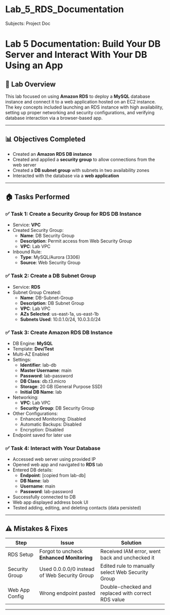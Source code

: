 # Lab_5_RDS_Documentation

Subjects: Project Doc

# Lab 5 Documentation: Build Your DB Server and Interact With Your DB Using an App

## 📅 Lab Overview

This lab focused on using **Amazon RDS** to deploy a **MySQL** database instance and connect it to a web application hosted on an EC2 instance. The key concepts included launching an RDS instance with high availability, setting up proper networking and security configurations, and verifying database interaction via a browser-based app.

---

## 📊 Objectives Completed

- Created an **Amazon RDS DB instance**
- Created and applied a **security group** to allow connections from the web server
- Created a **DB subnet group** with subnets in two availability zones
- Interacted with the database via a **web application**

---

## 🏠 Tasks Performed

### ✅ Task 1: Create a Security Group for RDS DB Instance

- Service: **VPC**
- Created Security Group:
    - **Name**: DB Security Group
    - **Description**: Permit access from Web Security Group
    - **VPC**: Lab VPC
- Inbound Rule:
    - **Type**: MySQL/Aurora (3306)
    - **Source**: Web Security Group

### ✅ Task 2: Create a DB Subnet Group

- Service: **RDS**
- Subnet Group Created:
    - **Name**: DB-Subnet-Group
    - **Description**: DB Subnet Group
    - **VPC**: Lab VPC
    - **AZs Selected**: us-east-1a, us-east-1b
    - **Subnets Used**: 10.0.1.0/24, 10.0.3.0/24

### ✅ Task 3: Create Amazon RDS DB Instance

- DB Engine: **MySQL**
- Template: **Dev/Test**
- Multi-AZ Enabled
- Settings:
    - **Identifier**: lab-db
    - **Master Username**: main
    - **Password**: lab-password
    - **DB Class**: db.t3.micro
    - **Storage**: 20 GB (General Purpose SSD)
    - **Initial DB Name**: lab
- Networking:
    - **VPC**: Lab VPC
    - **Security Group**: DB Security Group
- Other Configurations:
    - Enhanced Monitoring: Disabled
    - Automatic Backups: Disabled
    - Encryption: Disabled
- Endpoint saved for later use

### ✅ Task 4: Interact with Your Database

- Accessed web server using provided IP
- Opened web app and navigated to **RDS** tab
- Entered DB details:
    - **Endpoint**: [copied from lab-db]
    - **DB Name**: lab
    - **Username**: main
    - **Password**: lab-password
- Successfully connected to DB
- Web app displayed address book UI
- Tested adding, editing, and deleting contacts (data persisted)

---

## ⚠️ Mistakes & Fixes

| Step | Issue | Solution |
| --- | --- | --- |
| RDS Setup | Forgot to uncheck **Enhanced Monitoring** | Received IAM error, went back and unchecked it |
| Security Group | Used 0.0.0.0/0 instead of Web Security Group | Edited rule to manually select Web Security Group |
| Web App Config | Wrong endpoint pasted | Double-checked and replaced with correct RDS value |

---